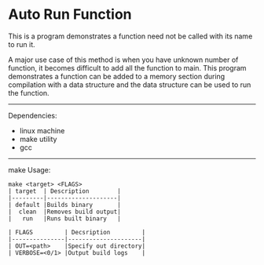 Auto Run Function
===
This is a program demonstrates a function need not be
called with its name to run it.

A major use case of this method is when you have unknown
number of function, it becomes difficult to add all the
function to main. This program demonstrates a function can
be added to a memory section during compilation with a
data structure and the data structure can be used to run
the function.

---
Dependencies:
* linux machine
* make utility
* gcc

---
make Usage:
```
make <target> <FLAGS>
| target  | Description        |
|---------|--------------------|
| default |Builds binary       |
|  clean  |Removes build output|
|   run   |Runs built binary   |

| FLAGS         | Decsription         |
|---------------|---------------------|
| OUT=<path>    |Specify out directory|
| VERBOSE=<0/1> |Output build logs    |
